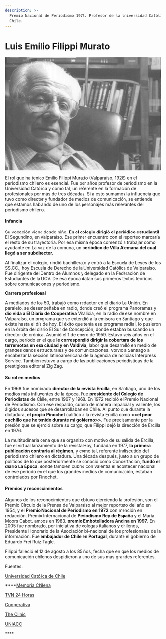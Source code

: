 ```yaml
---
description: >-
  Premio Nacional de Periodismo 1972. Profesor de la Universidad Católica de
  Chile.
---
```


# Luis Emilio Filippi Murato



![Luis Emilio Filippi Muratto. Foto: Memoria Chilena. Revista Veintid&#xF3;s caracteres.](../../.gitbook/assets/filippi.jpg)



El rol que ha tenido Emilio Filippi Muratto \(Valparaíso, 1928\) en el periodismo chileno es esencial. Fue por años profesor de periodismo en la Universidad Católica y como tal, un referente en la formación de profesionales por más de tres décadas. Si a esto sumamos la influencia que tuvo como director y fundador de medios de comunicación, se entiende que estamos hablando de uno de los personajes más relevantes del periodismo chileno.



#### Infancia

Su vocación viene desde niño. **En el colegio dirigió el periódico estudiantil** El Segundino, en Valparaíso. Ese primer encuentro con el reporteo marcaría el resto de su trayectoria. Por esa misma época comenzó a trabajar como ayudante en La voz de la comuna, un **periódico de Villa Alemana del cual llegó a ser subdirector.**

Al finalizar el colegio, rindió bachillerato y entró a la Escuela de Leyes de los SS.CC., hoy Escuela de Derecho de la Universidad Católica de Valparaíso. Fue dirigente del Centro de Alumnos y delegado en la Federación de Estudiantes de la UCV. De esa época datan sus primeros textos teóricos sobre comunicaciones y periodismo.



**Carrera profesional** 

A mediados de los 50, trabajó como redactor en el diario La Unión. En paralelo, se desempeñaba en radio, donde creó el programa Panoramas y **dio vida a El Diario de Cooperativa** Vitalicia, en la radio de ese nombre en Valparaíso, un programa que se extendió a la emisora en Santiago y que existe hasta el día de hoy. El éxito que tenía ese programa radial, lo pusieron en la órbita del diario El Sur de Concepción, donde estaban buscando un director de crónica. Asumió el 1 de enero de 1959. Estuvo seis años en el cargo, período en el que **le correspondió dirigir la cobertura de los terremotos en esa ciudad y en Valdivia**, labor que desarrolló en medio de grandes daños estructurales y de comunicaciones. Volvió a Santiago a encabezar la sección latinoamericana de la agencia de noticias Interpress Service. También estuvo a cargo de las publicaciones periodísticas de la prestigiosa editorial Zig Zag.

#### Su rol en medios

En 1968 fue nombrado **director de la revista Ercilla**, en Santiago, uno de los medios más influyentes de la época. Fue **presidente del Colegio de Periodistas** de Chile, entre 1967 y 1968. En 1972 recibió el Premio Nacional de Periodismo. Con ese respaldo, cubrió de manera imparcial y valiente, los álgidos sucesos que se desarrollaban en Chile. Al punto que durante la dictadura, **el propio Pinochet** calificó a la revista Ercilla como **&lt;&lt;el peor cuchillo que he tenido durante mi gobierno&gt;&gt;**. Fue precisamente por la presión que se ejerció sobre su cargo, que Filippi dejó la dirección de Ercilla en 1976.

La multitudinaria cena que se organizó con motivo de su salida de Ercilla, fue el virtual lanzamiento de la revista Hoy, fundada en 1977, **la primera publicación contraria al régimen**, y como tal, referente indiscutido del periodismo chileno en dictadura. Una década después, junto a un grupo de políticos de lo que posteriormente se conoció como Concertación, **fundó el diario La Época**, donde también cubrió con valentía el acontecer nacional de ese período en el que los grandes medios de comunicación, estaban controlados por Pinochet.



#### Premios y reconocimientos

Algunos de los reconocimientos que obtuvo ejerciendo la profesión, son el Premio Círculo de la Prensa de Valparaíso al mejor reportero del año en 1954, y el **Premio Nacional de Periodismo en 1972** con mención en redacción. Premio Internacional de **Periodismo Rey de España** y el María Moors Cabot, ambos en 1983, **premio Embotelladora Andina en 1997**. En 2005 fue nombrado, por iniciativa de colegas italianos y chilenos, Presidente Honorario de la Asociación bi-nacional de los profesionales de la información. Fue **embajador de Chile en Portugal**, durante el gobierno de Eduardo Frei Ruiz-Tagle.

Filippi falleció el 12 de agosto a los 85 ños, fecha que en que los medios de comunicación chilenos despidieron a uno de sus más grandes referentes.

Fuentes:

[Universidad Católica de Chile](https://www.uc.cl/es/la-universidad/premios-nacionales/7405-emilio-filippi-muratto-)

\*\*\*\*[Memoria Chilena ](http://www.memoriachilena.gob.cl/archivos2/pdfs/mc0032495.pdf)

[TVN 24 Horas](https://www.24horas.cl/tendencias/espectaculosycultura/fallece-el-premio-nacional-de-periodismo-emilio-filippi-1371316)

[Cooperativa](https://www.cooperativa.cl/noticias/sociedad/medios/murio-el-premio-nacional-de-periodismo-emilio-filippi/2014-08-13/124643.html)

[The Clinic](https://www.theclinic.cl/2014/08/14/la-democracia-cristiana-lamento-el-deceso-de-emilio-filippi-fundador-de-la-revista-hoy-y-el-diario-la-epoca/)

[UNIACC](http://www.uniacc.cl/2014/08/14/emilio-filippi-una-vida-dedicada-al-compromiso-por-la-etica-y-la-informacion/)



\*\*\*\*

